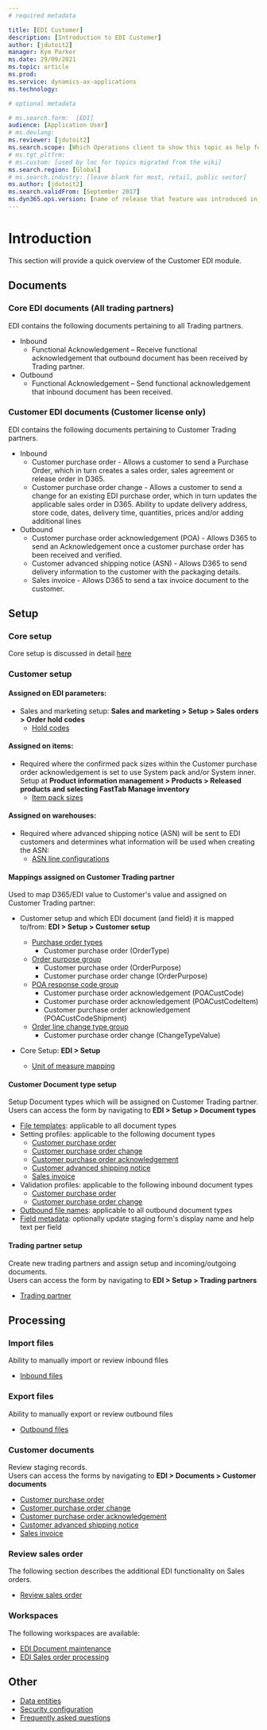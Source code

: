 ```yaml
---
# required metadata

title: [EDI Customer]
description: [Introduction to EDI Customer]
author: [jdutoit2]
manager: Kym Parker
ms.date: 29/09/2021
ms.topic: article
ms.prod: 
ms.service: dynamics-ax-applications
ms.technology: 

# optional metadata

# ms.search.form:  [EDI]
audience: [Application User]
# ms.devlang: 
ms.reviewer: [jdutoit2]
ms.search.scope: [Which Operations client to show this topic as help for, to be set by content strategist, see list here: https://microsoft.sharepoint.com/teams/DynDoc/_layouts/15/WopiFrame.aspx?sourcedoc={23419e1c-eb64-42e9-aa9b-79875b428718}&action=edit&wd=target%28Core%20Dynamics%20AX%20CP%20requirements%2Eone%7C4CC185C0%2DEFAA%2D42CD%2D94B9%2D8F2A45E7F61A%2FVersions%20list%20for%20docs%20topics%7CC14BE630%2D5151%2D49D6%2D8305%2D554B5084593C%2F%29]
# ms.tgt_pltfrm: 
# ms.custom: [used by loc for topics migrated from the wiki]
ms.search.region: [Global]
# ms.search.industry: [leave blank for most, retail, public sector]
ms.author: [jdutoit2]
ms.search.validFrom: [September 2017]
ms.dyn365.ops.version: [name of release that feature was introduced in, see list here: https://microsoft.sharepoint.com/teams/DynDoc/_layouts/15/WopiFrame.aspx?sourcedoc={23419e1c-eb64-42e9-aa9b-79875b428718}&action=edit&wd=target%28Core%20Dynamics%20AX%20CP%20requirements%2Eone%7C4CC185C0%2DEFAA%2D42CD%2D94B9%2D8F2A45E7F61A%2FVersions%20list%20for%20docs%20topics%7CC14BE630%2D5151%2D49D6%2D8305%2D554B5084593C%2F%29]
---
```


# Introduction
This section will provide a quick overview of the Customer EDI module.

## Documents
### Core EDI documents (All trading partners)

EDI contains the following documents pertaining to all Trading partners.
- Inbound
	- Functional Acknowledgement – Receive functional acknowledgement that outbound document has been received by Trading partner.
- Outbound
	- Functional Acknowledgement – Send functional acknowledgement that inbound document has been received.

### Customer EDI documents (Customer license only)

EDI contains the following documents pertaining to Customer Trading partners.
- Inbound
	- Customer purchase order - Allows a customer to send a Purchase Order, which in turn creates a sales order, sales agreement or release order in D365.
	- Customer purchase order change - Allows a customer to send a change for an existing EDI purchase order, which in turn updates the applicable sales order in D365. Ability to update delivery address, store code, dates, delivery time, quantities, prices and/or adding additional lines
- Outbound
	- Customer purchase order acknowledgement (POA) - Allows D365 to send an Acknowledgement once a customer purchase order has been received and verified.
	- Customer advanced shipping notice (ASN) - Allows D365 to send delivery information to the customer with the packaging details.
	- Sales invoice - Allows D365 to send a tax invoice document to the customer.

## Setup
### Core setup
Core setup is discussed in detail [here](../../CORE/Introduction/Introduction.md#setup)

### Customer setup

#### Assigned on EDI parameters:
- Sales and marketing setup: **Sales and marketing > Setup > Sales orders > Order hold codes**<br>
	- [Hold codes](../SETUP/CUSTOMER-SETUP/Hold-codes.md)

#### Assigned on items:
- Required where the confirmed pack sizes within the Customer purchase order acknowledgement is set to use System pack and/or System inner. Setup at **Product information management > Products > Released products and selecting FastTab Manage inventory**
	- [Item pack sizes](../../CORE/Setup/Item-pack-sizes.md)

#### Assigned on warehouses:
- Required where advanced shipping notice (ASN) will be sent to EDI customers and determines what information will be used when creating the ASN: 
	- [ASN line configurations](../SETUP/Warehouses.md#asn-line-configurations) 

#### Mappings assigned on Customer Trading partner
Used to map D365/EDI value to Customer's value and assigned on Customer Trading partner: <br>

- Customer setup and which EDI document (and field) it is mapped to/from: **EDI > Setup > Customer setup** <br>
	- [Purchase order types](../SETUP/CUSTOMER-SETUP/Purchase-order-types.md)
		- Customer purchase order (OrderType)
	- [Order purpose group](../SETUP/CUSTOMER-SETUP/Order-purpose-group.md)
		- Customer purchase order (OrderPurpose)
		- Customer purchase order change (OrderPurpose)
	- [POA response code group](../SETUP/CUSTOMER-SETUP/POA-response-code-group.md)
		- Customer purchase order acknowledgement (POACustCode) 
		- Customer purchase order acknowledgement (POACustCodeItem)
		- Customer purchase order acknowledgement (POACustCodeShipment)
	- [Order line change type group](..SETUP/CUSTOMER-SETUP/Order-line-change-type-group.md)
		- Customer purchase order change (ChangeTypeValue)

- Core Setup: **EDI > Setup** <br>
	- [Unit of measure mapping](../../CORE/Setup/UOM-mapping.md)

#### Customer Document type setup
Setup Document types which will be assigned on Customer Trading partner. <br>
Users can access the form by navigating to **EDI > Setup > Document types**

- [File templates](../../CORE/Setup/DocumentTypes/File-templates.md): applicable to all document types
- Setting profiles: applicable to the following document types
    - [Customer purchase order](../SETUP/SETTING-PROFILES/Customer-purchase-order.md)
    - [Customer purchase order change](../SETUP/SETTING-PROFILES/Customer-purchase-order-change.md)
    - [Customer purchase order acknowledgement](../SETUP/SETTING-PROFILES/Customer-purchase-order-acknowledgement.md)
    - [Customer advanced shipping notice](../SETUP/SETTING-PROFILES/Customer-advanced-shipping-notice.md)
    - [Sales invoice](../SETUP/SETTING-PROFILES/Sales-invoice.md)
- Validation profiles: applicable to the following inbound document types
    - [Customer purchase order](../SETUP/VALIDATION-PROFILES/Customer-purchase-order.md)
    - [Customer purchase order change](../SETUP/VALIDATION-PROFILES/Customer-purchase-order-change.md)
- [Outbound file names](../../CORE/Setup/DocumentTypes/Outbound-filenames.md): applicable to all outbound document types
- [Field metadata](../../CORE/Setup/DocumentTypes/Field-metadata.md): optionally update staging form's display name and help text per field

#### Trading partner setup
Create new trading partners and assign setup and incoming/outgoing documents. <br>
Users can access the form by navigating to **EDI > Setup > Trading partners**
- [Trading partner](../SETUP/Trading-partner.md)

## Processing

### Import files
Ability to manually import or review inbound files
- [Inbound files](../../CORE/Managing-files/Inbound-files.md)

### Export files
Ability to manually export or review outbound files
- [Outbound files](../../CORE/Managing-files/Outbound-files.md)

### Customer documents
Review staging records. <br>
Users can access the forms by navigating to **EDI > Documents > Customer documents**
- [Customer purchase order](../DOCUMENTS/Customer-purchase-order.md)
- [Customer purchase order change](../DOCUMENTS/Customer-purchase-order-change.md)
- [Customer purchase order acknowledgement](../DOCUMENTS/Customer-purchase-order-acknowledgement.md)
- [Customer advanced shipping notice](../DOCUMENTS/Customer-advanced-shipping-notice.md)
- [Sales invoice](../DOCUMENTS/Sales-invoice.md)

### Review sales order
The following section describes the additional EDI functionality on Sales orders.
- [Review sales order](../DOCUMENTS/Review-sales-order.md)

### Workspaces
The following workspaces are available:
- [EDI Document maintenance](../../CORE/WORKSPACES/EDI-Document-maintenance-workspace.md)
- [EDI Sales order processing](../WORKSPACES/EDI-Sales-order-processing.md)

## Other
- [Data entities](../OTHER/Data-entities.md)
- [Security configuration](../../CORE/OTHER/Security-configuration.md)
- [Frequently asked questions](../OTHER/FAQ.md)
